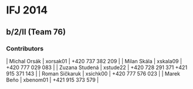 IFJ 2014
==============
b/2/II (Team 76)
--------------
### Contributors
| Michal Orsák   | xorsak01 | +420 737 382 209 |
| Milan Skála    | xskala09 | +420 777 029 083 |
| Zuzana Studená | xstude22 | +420 728 291 371 +421 915 371 143 |
| Roman Sičkaruk | xsichk00 | +420 777 576 023 |
| Marek Beňo     | xbenom01 | +421 915 373 579 |
